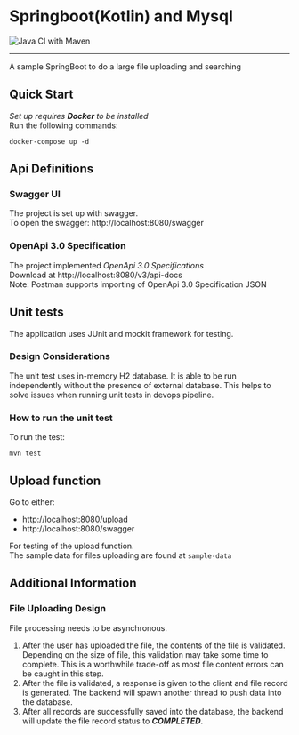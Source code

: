 # Springboot(Kotlin) and Mysql
![Java CI with Maven](https://github.com/IcedCoffeeBoy/springboot_kotlin/workflows/Java%20CI%20with%20Maven/badge.svg)
___
A sample SpringBoot to do a large file uploading and searching
## Quick Start
*Set up requires __Docker__ to be installed*\
Run the following commands:
```bazaar
docker-compose up -d 
```
## Api Definitions
### Swagger UI
The project is set up with swagger.\
To open the swagger: http://localhost:8080/swagger
### OpenApi 3.0 Specification
The project implemented *OpenApi 3.0 Specifications* \
Download at http://localhost:8080/v3/api-docs \
Note: Postman supports importing of OpenApi 3.0 Specification JSON 

## Unit tests
The application uses JUnit and mockit framework for testing. 
### Design Considerations
The unit test uses in-memory H2 database. It is able to be run independently 
without the presence of external database. This helps to solve issues when running 
unit tests in devops pipeline. 
### How to run the unit test
To run the test: 
```bazaar
mvn test 
```

## Upload function
Go to either:
  - http://localhost:8080/upload
  - http://localhost:8080/swagger 

For testing of the upload function. \
The sample data for files uploading are found at `sample-data`

## Additional Information
### File Uploading Design
File processing needs to be asynchronous. 
1) After the user has uploaded the file, the contents of the file is validated. 
Depending on the size of file, this validation may take some time to complete. 
This is a worthwhile trade-off as most file content errors can be caught in this step. 
2) After the file is validated, a response is given to the client and file record is generated. 
The backend will spawn another thread to push data into the database. 
3) After all records are successfully saved into the database, the backend will update the file record
status to *__COMPLETED__*.




